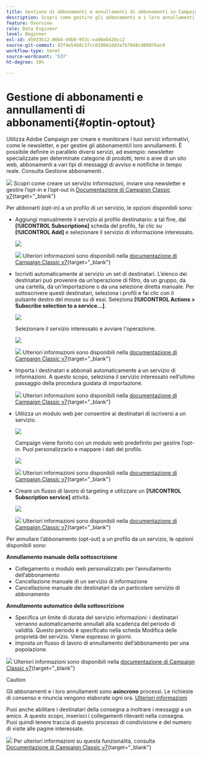 ```yaml
---
title: Gestione di abbonamenti e annullamenti di abbonamenti in Campaign
description: Scopri come gestire gli abbonamenti e i loro annullamenti in Campaign v8
feature: Overview
role: Data Engineer
level: Beginner
exl-id: d5933b12-8664-49b8-953c-ea98eb428cc2
source-git-commit: d2f4e54b0c37cc019061dd3a7b7048cd80876ac0
workflow-type: tm+mt
source-wordcount: '537'
ht-degree: 10%

---
```


# Gestione di abbonamenti e annullamenti di abbonamenti{#optin-optout}

Utilizza Adobe Campaign per creare e monitorare i tuoi servizi informativi, come le newsletter, e per gestire gli abbonamenti/i loro annullamenti. È possibile definire in parallelo diversi servizi, ad esempio: newsletter specializzate per determinate categorie di prodotti, temi o aree di un sito web, abbonamenti a vari tipi di messaggi di avviso e notifiche in tempo reale. Consulta Gestione abbonamenti .

![](../assets/do-not-localize/book.png) Scopri come creare un servizio informazioni, inviare una newsletter e gestire l’opt-in e l’opt-out in [Documentazione di Campaign Classic v7](https://experienceleague.adobe.com/docs/campaign-classic/using/sending-messages/subscriptions-and-referrals/managing-subscriptions.html){target=&quot;_blank&quot;}

Per abbonarti (opt-in) a un profilo di un servizio, le opzioni disponibili sono:

* Aggiungi manualmente il servizio al profilo destinatario: a tal fine, dal **[!UICONTROL Subscriptions]** scheda del profilo, fai clic su **[!UICONTROL Add]** e selezionare il servizio di informazione interessato.

   ![](assets/subscribe-to-a-service.png)

   ![](../assets/do-not-localize/book.png) Ulteriori informazioni sono disponibili nella [documentazione di Campaign Classic v7](https://experienceleague.adobe.com/docs/campaign-classic/using/getting-started/profile-management/editing-a-profile.html?lang=en#deliveries-tab){target=&quot;_blank&quot;}

* Iscriviti automaticamente al servizio un set di destinatari. L’elenco dei destinatari può provenire da un’operazione di filtro, da un gruppo, da una cartella, da un’importazione o da una selezione diretta manuale. Per sottoscrivere questi destinatari, seleziona i profili e fai clic con il pulsante destro del mouse su di essi. Seleziona **[!UICONTROL Actions > Subscribe selection to a service...]**.

   ![](assets/subscribe-selection.png)

   Selezionare il servizio interessato e avviare l&#39;operazione.

   ![](assets/subscribe-confirm.png)

   ![](../assets/do-not-localize/book.png) Ulteriori informazioni sono disponibili nella [documentazione di Campaign Classic v7](https://experienceleague.adobe.com/docs/campaign-classic/using/getting-started/profile-management/editing-a-profile.html?lang=en#deliveries-tab){target=&quot;_blank&quot;}


* Importa i destinatari e abbonali automaticamente a un servizio di informazioni. A questo scopo, seleziona il servizio interessato nell’ultimo passaggio della procedura guidata di importazione.

   ![](../assets/do-not-localize/book.png) Ulteriori informazioni sono disponibili nella [documentazione di Campaign Classic v7](https://experienceleague.adobe.com/docs/campaign-classic/using/getting-started/importing-and-exporting-data/generic-imports-exports/executing-import-jobs.html?lang=en#step-5---additional-step-when-importing-recipients){target=&quot;_blank&quot;}

* Utilizza un modulo web per consentire ai destinatari di iscriversi a un servizio.

   ![](assets/opt-in-webapp.png)

   Campaign viene fornito con un modulo web predefinito per gestire l’opt-in. Puoi personalizzarlo e mappare i dati del profilo.

   ![](assets/web-app.png)

   ![](../assets/do-not-localize/book.png) Ulteriori informazioni sono disponibili nella [documentazione di Campaign Classic v7](https://experienceleague.adobe.com/docs/campaign-classic/using/designing-content/web-forms/use-cases--web-forms.html?lang=en#create-a-subscription--form-with-double-opt-in){target=&quot;_blank&quot;}


* Creare un flusso di lavoro di targeting e utilizzare un **[!UICONTROL Subscription service]** attività.

   ![](assets/wf-subscription.png)

   ![](../assets/do-not-localize/book.png) Ulteriori informazioni sono disponibili nella [documentazione di Campaign Classic v7](https://experienceleague.adobe.com/docs/campaign-classic/using/automating-with-workflows/targeting-activities/subscription-services.html?lang=en#example--subscribe-a-list-of-recipients-to-a-newsletter){target=&quot;_blank&quot;}

Per annullare l’abbonamento (opt-out) a un profilo da un servizio, le opzioni disponibili sono:

**Annullamento manuale della sottoscrizione**

* Collegamento o modulo web personalizzato per l’annullamento dell’abbonamento
* Cancellazione manuale di un servizio di informazione
* Cancellazione manuale dei destinatari da un particolare servizio di abbonamento

**Annullamento automatico della sottoscrizione**

* Specifica un limite di durata del servizio informazioni: i destinatari verranno automaticamente annullati alla scadenza del periodo di validità. Questo periodo è specificato nella scheda Modifica delle proprietà del servizio. Viene espresso in giorni.
* Imposta un flusso di lavoro di annullamento dell’abbonamento per una popolazione.

![](../assets/do-not-localize/book.png) Ulteriori informazioni sono disponibili nella [documentazione di Campaign Classic v7](https://experienceleague.adobe.com/docs/campaign-classic/using/sending-messages/subscriptions-and-referrals/managing-subscriptions.html?lang=en#unsubscribing-a-recipient-from-a-service){target=&quot;_blank&quot;}


>[!CAUTION]
>
>Gli abbonamenti e i loro annullamenti sono **asincrono** processi. Le richieste di consenso e rinuncia vengono elaborate ogni ora. [Ulteriori informazioni](../dev/new-apis.md#sub-apis)

Puoi anche abilitare i destinatari della consegna a inoltrare i messaggi a un amico. A questo scopo, inserisci i collegamenti rilevanti nella consegna. Puoi quindi tenere traccia di questo processo di condivisione e del numero di visite alle pagine interessate.

![](../assets/do-not-localize/book.png) Per ulteriori informazioni su questa funzionalità, consulta [Documentazione di Campaign Classic v7](https://experienceleague.adobe.com/docs/campaign-classic/using/sending-messages/subscriptions-and-referrals/viral-and-social-marketing.html?lang=en#viral-marketing--forward-to-a-friend){target=&quot;_blank&quot;}
